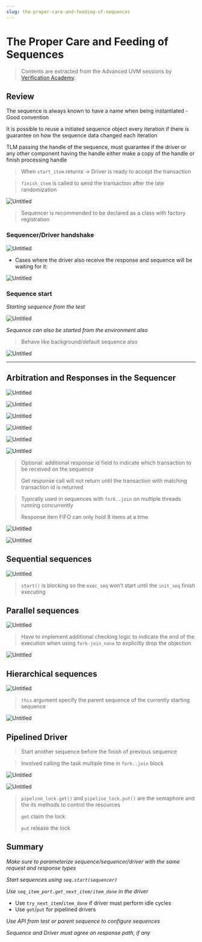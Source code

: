 ```yaml
---
slug: the-proper-care-and-feeding-of-sequences
---
```


# The Proper Care and Feeding of Sequences

> Contents are extracted from the Advanced UVM sessions by [Verification Academy](https://verificationacademy.com/).

## Review

The sequence is always known to have a name when being instantiated - Good convention

It is possible to reuse a initiated sequence object every iteration if there is guarantee on how the sequence data changed each iteration

TLM passing the handle of the sequence, must guarantee if the driver or any other component having the handle either make a copy of the handle or finish processing handle

> When `start_item` returns → Driver is ready to accept the transaction
> 

> `finish_item` is called to send the transaction after the late randomization
> 

![Untitled](The%20Proper%20Care%20and%20Feeding%20of%20Sequences%20097d3eb384014414b6f464e1595aa2e5/Untitled.png)

> Sequencer is recommended to be declared as a class with factory registration
> 

### Sequencer/Driver handshake

![Untitled](The%20Proper%20Care%20and%20Feeding%20of%20Sequences%20097d3eb384014414b6f464e1595aa2e5/Untitled%201.png)

- Cases where the driver also receive the response and sequence will be waiting for it:

![Untitled](The%20Proper%20Care%20and%20Feeding%20of%20Sequences%20097d3eb384014414b6f464e1595aa2e5/Untitled%202.png)

### Sequence start

*Starting sequence from the test*

![Untitled](The%20Proper%20Care%20and%20Feeding%20of%20Sequences%20097d3eb384014414b6f464e1595aa2e5/Untitled%203.png)

*Sequence can also be started from the environment also*

> Behave like background/default sequence also
> 

![Untitled](The%20Proper%20Care%20and%20Feeding%20of%20Sequences%20097d3eb384014414b6f464e1595aa2e5/Untitled%204.png)

---

## Arbitration and Responses in the Sequencer

![Untitled](The%20Proper%20Care%20and%20Feeding%20of%20Sequences%20097d3eb384014414b6f464e1595aa2e5/Untitled%205.png)

![Untitled](The%20Proper%20Care%20and%20Feeding%20of%20Sequences%20097d3eb384014414b6f464e1595aa2e5/Untitled%206.png)

![Untitled](The%20Proper%20Care%20and%20Feeding%20of%20Sequences%20097d3eb384014414b6f464e1595aa2e5/Untitled%207.png)

![Untitled](The%20Proper%20Care%20and%20Feeding%20of%20Sequences%20097d3eb384014414b6f464e1595aa2e5/Untitled%208.png)

![Untitled](The%20Proper%20Care%20and%20Feeding%20of%20Sequences%20097d3eb384014414b6f464e1595aa2e5/Untitled%209.png)

![Untitled](The%20Proper%20Care%20and%20Feeding%20of%20Sequences%20097d3eb384014414b6f464e1595aa2e5/Untitled%2010.png)

> Optional: additional response id field to indicate which transaction to be received on the sequence
> 
> 
> Get response call will not return until the transaction with matching transaction id is returned
> 

> Typically used in sequences with `fork..join` on multiple threads running concurrently
> 
> 
> Response item FIFO can only hold 8 items at a time
> 

![Untitled](The%20Proper%20Care%20and%20Feeding%20of%20Sequences%20097d3eb384014414b6f464e1595aa2e5/Untitled%2011.png)

![Untitled](The%20Proper%20Care%20and%20Feeding%20of%20Sequences%20097d3eb384014414b6f464e1595aa2e5/Untitled%2012.png)

## Sequential sequences

![Untitled](The%20Proper%20Care%20and%20Feeding%20of%20Sequences%20097d3eb384014414b6f464e1595aa2e5/Untitled%2013.png)

> `start()` is blocking so the `exec_seq` won’t start until the `init_seq` finish executing
> 

## Parallel sequences

![Untitled](The%20Proper%20Care%20and%20Feeding%20of%20Sequences%20097d3eb384014414b6f464e1595aa2e5/Untitled%2014.png)

> Have to implement additional checking logic to indicate the end of the execution when using `fork-join_none` to explicitly drop the objection
> 

![Untitled](The%20Proper%20Care%20and%20Feeding%20of%20Sequences%20097d3eb384014414b6f464e1595aa2e5/Untitled%2015.png)

## Hierarchical sequences

![Untitled](The%20Proper%20Care%20and%20Feeding%20of%20Sequences%20097d3eb384014414b6f464e1595aa2e5/Untitled%2016.png)

> `this` argument specify the parent sequence of the currently starting sequence
> 

![Untitled](The%20Proper%20Care%20and%20Feeding%20of%20Sequences%20097d3eb384014414b6f464e1595aa2e5/Untitled%2017.png)

## Pipelined Driver

> Start another sequence before the finish of previous sequence
> 

> Involved calling the task multiple time in `fork..join` block
> 

![Untitled](The%20Proper%20Care%20and%20Feeding%20of%20Sequences%20097d3eb384014414b6f464e1595aa2e5/Untitled%2018.png)

![Untitled](The%20Proper%20Care%20and%20Feeding%20of%20Sequences%20097d3eb384014414b6f464e1595aa2e5/Untitled%2019.png)

> `pipeline_lock.get()` and `pipeline_lock.put()` are the semaphore and the its methods to control the resources
> 
> 
> `get` claim the lock
> 
> `put` release the lock
> 

## Summary

*Make sure to parameterize sequence/sequencer/driver with the same request and response types*

*Start sequences using `seq.start(sequencer)`*

*Use `seq_item_port.get_next_item/item_done` in the driver*

- Use `try_next_item`/`item_done` if driver must perform idle cycles
- Use `get`/`put` for pipelined drivers

*Use API from test or parent sequence to configure sequences*

*Sequence and Driver must agree on response path, if any*